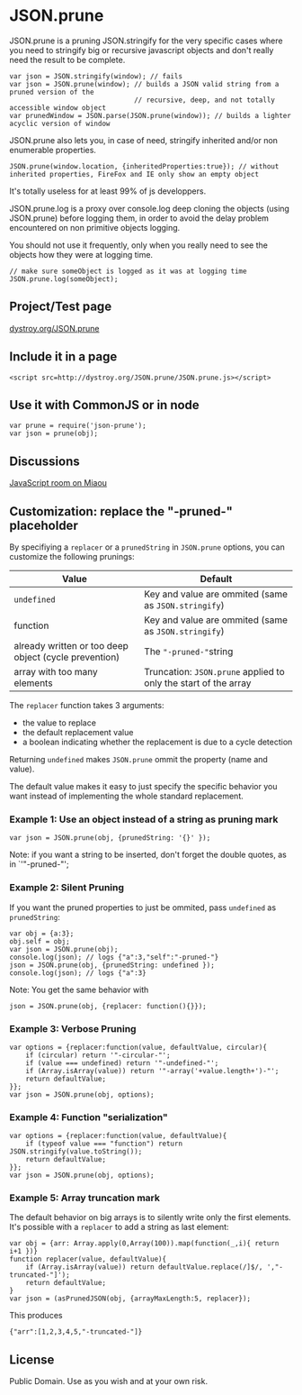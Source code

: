 JSON.prune
==========

JSON.prune is a pruning JSON.stringify for the very specific cases where you need to stringify big or recursive javascript objects and don't really need the result to be complete.

    var json = JSON.stringify(window); // fails
    var json = JSON.prune(window); // builds a JSON valid string from a pruned version of the
                                   // recursive, deep, and not totally accessible window object
    var prunedWindow = JSON.parse(JSON.prune(window)); // builds a lighter acyclic version of window

JSON.prune also lets you, in case of need, stringify inherited and/or non enumerable properties.

	JSON.prune(window.location, {inheritedProperties:true}); // without inherited properties, FireFox and IE only show an empty object

It's totally useless for at least 99% of js developpers.

JSON.prune.log is a proxy over console.log deep cloning the objects (using JSON.prune) before logging them, in order to avoid the delay problem encountered on non primitive objects logging.

You should not use it frequently, only when you really need to see the objects how they were at logging time.

    // make sure someObject is logged as it was at logging time
    JSON.prune.log(someObject);

Project/Test page
-----------------

[dystroy.org/JSON.prune](http://dystroy.org/JSON.prune)

Include it in a page
-------------------

	<script src=http://dystroy.org/JSON.prune/JSON.prune.js></script>

Use it with CommonJS or in node
-------------------------------

	var prune = require('json-prune');
	var json = prune(obj);

Discussions
-----------

[JavaScript room on Miaou](https://dystroy.org/miaou/8)

Customization: replace the "-pruned-" placeholder
-------------------------------------------------

By specifiying a `replacer` or a `prunedString` in `JSON.prune` options, you can customize the following prunings:

Value | Default
------|--------
`undefined` | Key and value are ommited (same as `JSON.stringify`)
function | Key and value are ommited (same as `JSON.stringify`)
already written or too deep object (cycle prevention) | The `"-pruned-"`string
array with too many elements | Truncation: `JSON.prune` applied to only the start of the array

The `replacer` function takes 3 arguments:
* the value to replace
* the default replacement value
* a boolean indicating whether the replacement is due to a cycle detection

Returning `undefined` makes `JSON.prune` ommit the property (name and value).

The default value makes it easy to just specify the specific behavior you want instead of implementing the whole standard replacement.

### Example 1: Use an object instead of a string as pruning mark


	var json = JSON.prune(obj, {prunedString: '{}' });

Note: if you want a string to be inserted, don't forget the double quotes, as in `'"-pruned-"';

### Example 2: Silent Pruning

If you want the pruned properties to just be ommited, pass `undefined` as `prunedString`:

	var obj = {a:3};
	obj.self = obj;
	var json = JSON.prune(obj);
	console.log(json); // logs {"a":3,"self":"-pruned-"}
	json = JSON.prune(obj, {prunedString: undefined });
	console.log(json); // logs {"a":3}

Note: You get the same behavior with

	json = JSON.prune(obj, {replacer: function(){}});

### Example 3: Verbose Pruning

	var options = {replacer:function(value, defaultValue, circular){
		if (circular) return '"-circular-"';
		if (value === undefined) return '"-undefined-"';
		if (Array.isArray(value)) return '"-array('+value.length+')-"';
		return defaultValue;
	}};
	var json = JSON.prune(obj, options);

### Example 4: Function "serialization"

	var options = {replacer:function(value, defaultValue){
		if (typeof value === "function") return JSON.stringify(value.toString());
		return defaultValue;
	}};
	var json = JSON.prune(obj, options);

### Example 5: Array truncation mark

The default behavior on big arrays is to silently write only the first elements. It's possible with a `replacer` to add a string as last element:

	var obj = {arr: Array.apply(0,Array(100)).map(function(_,i){ return i+1 })}
	function replacer(value, defaultValue){
		if (Array.isArray(value)) return defaultValue.replace(/]$/, ',"-truncated-"]');
		return defaultValue;
	}
	var json = (asPrunedJSON(obj, {arrayMaxLength:5, replacer});

This produces

	{"arr":[1,2,3,4,5,"-truncated-"]}

License
-------

Public Domain. Use as you wish and at your own risk.
